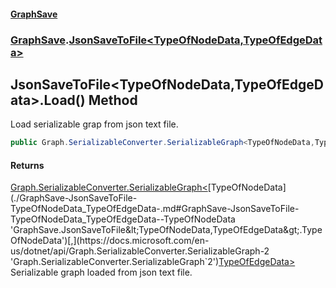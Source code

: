 #### [GraphSave](./index.md 'index')
### [GraphSave](./GraphSave.md 'GraphSave').[JsonSaveToFile&lt;TypeOfNodeData,TypeOfEdgeData&gt;](./GraphSave-JsonSaveToFile-TypeOfNodeData_TypeOfEdgeData-.md 'GraphSave.JsonSaveToFile&lt;TypeOfNodeData,TypeOfEdgeData&gt;')
## JsonSaveToFile&lt;TypeOfNodeData,TypeOfEdgeData&gt;.Load() Method
Load serializable grap from json text file.  
```csharp
public Graph.SerializableConverter.SerializableGraph<TypeOfNodeData,TypeOfEdgeData> Load();
```
#### Returns
[Graph.SerializableConverter.SerializableGraph&lt;](https://docs.microsoft.com/en-us/dotnet/api/Graph.SerializableConverter.SerializableGraph-2 'Graph.SerializableConverter.SerializableGraph`2')[TypeOfNodeData](./GraphSave-JsonSaveToFile-TypeOfNodeData_TypeOfEdgeData-.md#GraphSave-JsonSaveToFile-TypeOfNodeData_TypeOfEdgeData--TypeOfNodeData 'GraphSave.JsonSaveToFile&lt;TypeOfNodeData,TypeOfEdgeData&gt;.TypeOfNodeData')[,](https://docs.microsoft.com/en-us/dotnet/api/Graph.SerializableConverter.SerializableGraph-2 'Graph.SerializableConverter.SerializableGraph`2')[TypeOfEdgeData](./GraphSave-JsonSaveToFile-TypeOfNodeData_TypeOfEdgeData-.md#GraphSave-JsonSaveToFile-TypeOfNodeData_TypeOfEdgeData--TypeOfEdgeData 'GraphSave.JsonSaveToFile&lt;TypeOfNodeData,TypeOfEdgeData&gt;.TypeOfEdgeData')[&gt;](https://docs.microsoft.com/en-us/dotnet/api/Graph.SerializableConverter.SerializableGraph-2 'Graph.SerializableConverter.SerializableGraph`2')  
Serializable graph loaded from json text file.  
